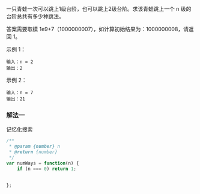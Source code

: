 一只青蛙一次可以跳上1级台阶，也可以跳上2级台阶。求该青蛙跳上一个 n 级的台阶总共有多少种跳法。

答案需要取模 1e9+7（1000000007），如计算初始结果为：1000000008，请返回 1。

示例 1：

```
输入：n = 2
输出：2
```

示例 2：

```
输入：n = 7
输出：21
```

### 解法一 

记忆化搜索

```js
/**
 * @param {number} n
 * @return {number}
 */
var numWays = function(n) {
    if (n === 0) return 1;
    
    
};
```
